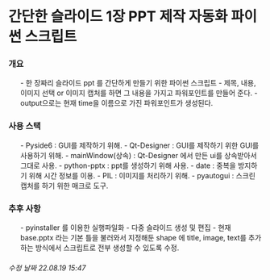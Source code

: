 # 간단한 슬라이드 1장 PPT 제작 자동화 파이썬 스크립트

### 개요
<ul>
  - 한 장짜리 슬라이드 ppt 를 간단하게 만들기 위한 파이썬 스크립트
  - 제목, 내용, 이미지 선택 or 이미지 캡처를 하면 그 내용을 가지고 파워포인트를 만들어 준다.
  - output으로는 현재 time을 이름으로 가진 파워포인트가 생성된다.
</ul>

### 사용 스택
<ul>
  - Pyside6 : GUI를 제작하기 위해.
  - Qt-Designer : GUI를 제작하기 위한 GUI를 사용하기 위해.
  - mainWindow(상속) : Qt-Designer 에서 만든 ui를 상속받아서 그대로 사용.
  - python-pptx : ppt를 생성하기 위해 사용.
  - date : 중복을 방지하기 위해 시간 정보를 이용.
  - PIL : 이미지를 처리하기 위해.
  - pyautogui : 스크린 캡처를 하기 위한 매크로 도구.
</ul>

### 추후 사항
<ul>
  - pyinstaller 를 이용한 실행파일화
  - 다중 슬라이드 생성 및 편집
  - 현재 base.pptx 라는 기본 틀을 불러와서 지정해둔 shape 에 title, image, text를 추가하는 방식에서 스크립트로 전부 생성할 수 있도록 수정.
</ul>

###### 수정 날짜 22.08.19 15:47
  
